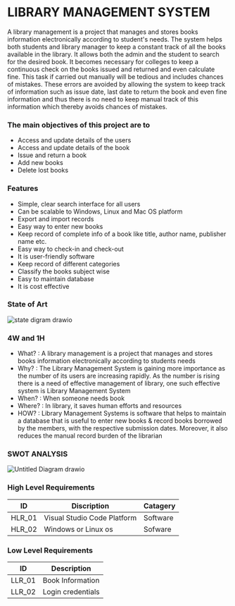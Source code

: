 # LIBRARY MANAGEMENT SYSTEM
A library management is a project that manages and stores books information electronically according to student&#39;s needs. The system helps both students and library manager to keep a constant track of all the books available in the library. It allows both the admin and the student to search for the desired book. It becomes necessary for colleges to keep a continuous check on the books issued and returned and even calculate fine. This task if carried out manually will be tedious and includes chances of mistakes. These errors are avoided by allowing the system to keep track of information such as issue date, last date to return the book and even fine information and thus there is no need to keep manual track of this information which thereby avoids chances of mistakes.
### The main objectives of this project are to
 - Access and update details of the users
 - Access and update details of the book
 - Issue and return a book
 - Add new books
 - Delete lost books
### Features
 - Simple, clear search interface for all users
 - Can be scalable to Windows, Linux and Mac OS platform
 - Export and import records
 - Easy way to enter new books
 - Keep record of complete info of a book like title, author name, publisher name etc.
 - Easy way to check-in and check-out
 - It is user-friendly software
 - Keep record of different categories
 - Classify the books subject wise
 - Easy to maintain database
 - It is cost effective
### State of Art
![state digram drawio](https://user-images.githubusercontent.com/94165024/143239033-7cfb5167-2708-489e-ba9b-655b89ecc117.png)
### 4W and 1H
 - What? : A library management is a project that manages and stores books information electronically according to students needs
 - Why? : The Library Management System is gaining more importance as the number of its users are increasing rapidly. As the number is rising there is a need of effective management of library, one such effective system is Library Management System
 - When? : When someone needs book
 - Where? : In library, it saves human efforts and resources
 - HOW? : Library Management Systems is software that helps to maintain a database that is useful to enter new books &amp; record books borrowed by the members, with the respective submission dates. Moreover, it also reduces the manual record burden of the librarian
### SWOT ANALYSIS
![Untitled Diagram drawio](https://user-images.githubusercontent.com/94165024/143191423-59d126cf-00ae-47ca-aec4-18bcb85fda6c.png)
### High Level Requirements
| ID  | Discription | Catagery |
| ------ | ------ | ------ |
| HLR_01 | Visual Studio Code Platform | Software |
| HLR_02 | Windows or Linux os | Sofware |
### Low Level Requirements
| ID | Description |
| ----- | ----- |
| LLR_01 | Book Information|
| LLR_02 | Login credentials |
